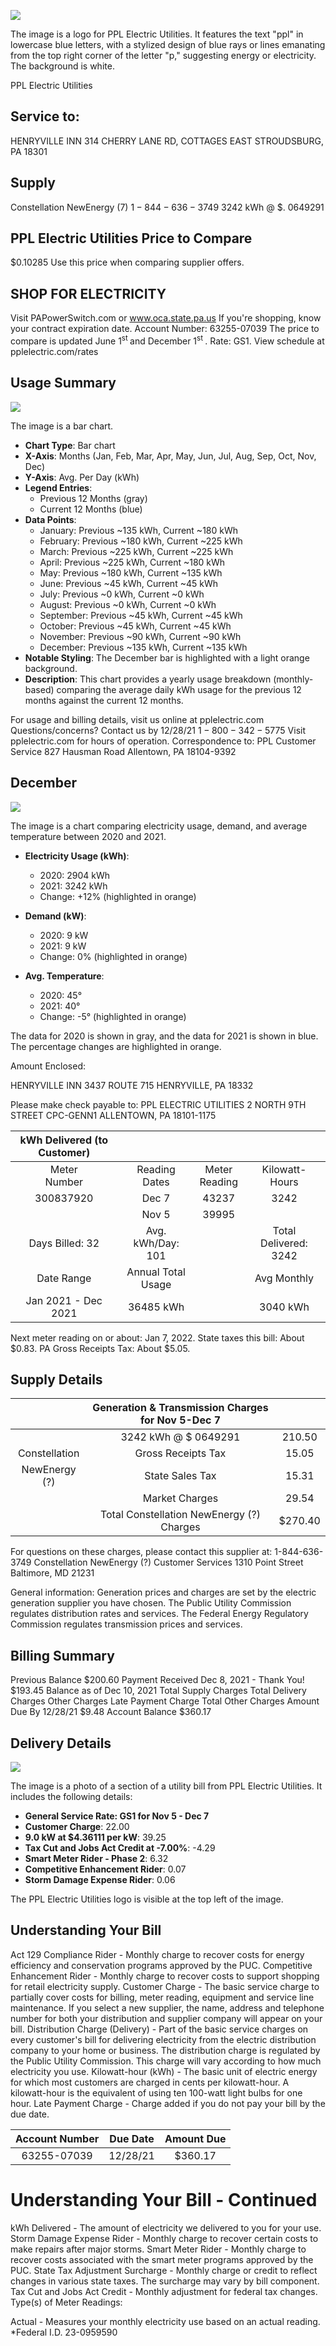 ![](images/img-0.jpeg)

The image is a logo for PPL Electric Utilities. It features the text "ppl" in lowercase blue letters, with a stylized design of blue rays or lines emanating from the top right corner of the letter "p," suggesting energy or electricity. The background is white.

PPL Electric Utilities

## Service to:

HENRYVILLE INN
314 CHERRY LANE RD, COTTAGES
EAST STROUDSBURG, PA 18301

## Supply

Constellation NewEnergy (7)
$1-844-636-3749$
3242 kWh @ \$. 0649291

## PPL Electric Utilities Price to Compare

\$0.10285 Use this price when comparing supplier offers.

## SHOP FOR ELECTRICITY

Visit PAPowerSwitch.com or www.oca.state.pa.us If you're shopping, know your contract expiration date. Account Number: 63255-07039
The price to compare is updated June $1^{\text {st }}$ and December $1^{\text {st }}$.
Rate: GS1. View schedule at pplelectric.com/rates

## Usage Summary

![](images/img-1.jpeg)

The image is a bar chart.

- **Chart Type**: Bar chart
- **X-Axis**: Months (Jan, Feb, Mar, Apr, May, Jun, Jul, Aug, Sep, Oct, Nov, Dec)
- **Y-Axis**: Avg. Per Day (kWh)
- **Legend Entries**: 
  - Previous 12 Months (gray)
  - Current 12 Months (blue)
- **Data Points**:
  - January: Previous ~135 kWh, Current ~180 kWh
  - February: Previous ~180 kWh, Current ~225 kWh
  - March: Previous ~225 kWh, Current ~225 kWh
  - April: Previous ~225 kWh, Current ~180 kWh
  - May: Previous ~180 kWh, Current ~135 kWh
  - June: Previous ~45 kWh, Current ~45 kWh
  - July: Previous ~0 kWh, Current ~0 kWh
  - August: Previous ~0 kWh, Current ~0 kWh
  - September: Previous ~45 kWh, Current ~45 kWh
  - October: Previous ~45 kWh, Current ~45 kWh
  - November: Previous ~90 kWh, Current ~90 kWh
  - December: Previous ~135 kWh, Current ~135 kWh
- **Notable Styling**: The December bar is highlighted with a light orange background.
- **Description**: This chart provides a yearly usage breakdown (monthly-based) comparing the average daily kWh usage for the previous 12 months against the current 12 months.

For usage and billing details, visit us online at pplelectric.com
Questions/concerns? Contact us by 12/28/21
$1-800-342-5775$
Visit pplelectric.com for hours of operation.
Correspondence to:
PPL Customer Service
827 Hausman Road
Allentown, PA 18104-9392

## December

![](images/img-2.jpeg)

The image is a chart comparing electricity usage, demand, and average temperature between 2020 and 2021.

- **Electricity Usage (kWh)**:
  - 2020: 2904 kWh
  - 2021: 3242 kWh
  - Change: +12% (highlighted in orange)

- **Demand (kW)**:
  - 2020: 9 kW
  - 2021: 9 kW
  - Change: 0% (highlighted in orange)

- **Avg. Temperature**:
  - 2020: 45°
  - 2021: 40°
  - Change: -5° (highlighted in orange)

The data for 2020 is shown in gray, and the data for 2021 is shown in blue. The percentage changes are highlighted in orange.

Amount Enclosed:

HENRYVILLE INN
3437 ROUTE 715
HENRYVILLE, PA 18332

Please make check payable to: PPL ELECTRIC UTILITIES
2 NORTH 9TH STREET CPC-GENN1
ALLENTOWN, PA 18101-1175

| kWh Delivered (to Customer) |  |  |  |
| :--: | :--: | :--: | :--: |
| Meter <br> Number | Reading <br> Dates | Meter <br> Reading | Kilowatt- <br> Hours |
| 300837920 | Dec 7 | 43237 | 3242 |
|  | Nov 5 | 39995 |  |
| Days Billed: 32 | Avg. kWh/Day: 101 |  | Total Delivered: 3242 |
| Date Range | Annual Total Usage |  | Avg Monthly |
| Jan 2021 - Dec 2021 | 36485 kWh |  | 3040 kWh |

Next meter reading on or about: Jan 7, 2022.
State taxes this bill: About \$0.83. PA Gross Receipts Tax: About \$5.05.

## Supply Details

|  | Generation \& Transmission Charges for Nov 5-Dec 7 |  |
| :--: | :--: | :--: |
|  | 3242 kWh @ \$ 0649291 | 210.50 |
| Constellation | Gross Receipts Tax | 15.05 |
| NewEnergy (?) | State Sales Tax | 15.31 |
|  | Market Charges | 29.54 |
|  | Total Constellation NewEnergy (?) Charges | \$270.40 |

For questions on these charges, please contact this supplier at:
1-844-636-3749
Constellation NewEnergy (?) Customer Services 1310 Point Street Baltimore, MD 21231

General information: Generation prices and charges are set by the electric generation supplier you have chosen. The Public Utility Commission regulates distribution rates and services. The Federal Energy Regulatory Commission regulates transmission prices and services.

## Billing Summary

Previous Balance
\$200.60
Payment Received Dec 8, 2021 - Thank You!
\$193.45
Balance as of Dec 10, 2021
Total Supply Charges
Total Delivery Charges
Other Charges
Late Payment Charge
Total Other Charges
Amount Due By 12/28/21
\$9.48
Account Balance
\$360.17

## Delivery Details

![](images/img-3.jpeg)

The image is a photo of a section of a utility bill from PPL Electric Utilities. It includes the following details:

- **General Service Rate: GS1 for Nov 5 - Dec 7**
- **Customer Charge**: 22.00
- **9.0 kW at $4.36111 per kW**: 39.25
- **Tax Cut and Jobs Act Credit at -7.00%**: -4.29
- **Smart Meter Rider - Phase 2**: 6.32
- **Competitive Enhancement Rider**: 0.07
- **Storm Damage Expense Rider**: 0.06

The PPL Electric Utilities logo is visible at the top left of the image.

## Understanding Your Bill

Act 129 Compliance Rider - Monthly charge to recover costs for energy efficiency and conservation programs approved by the PUC.
Competitive Enhancement Rider - Monthly charge to recover costs to support shopping for retail electricity supply.
Customer Charge - The basic service charge to partially cover costs for billing, meter reading, equipment and service line maintenance. If you select a new supplier, the name, address and telephone number for both your distribution and supplier company will appear on your bill.
Distribution Charge (Delivery) - Part of the basic service charges on every customer's bill for delivering electricity from the electric distribution company to your home or business. The distribution charge is regulated by the Public Utility Commission. This charge will vary according to how much electricity you use.
Kilowatt-hour (kWh) - The basic unit of electric energy for which most customers are charged in cents per kilowatt-hour. A kilowatt-hour is the equivalent of using ten 100-watt light bulbs for one hour.
Late Payment Charge - Charge added if you do not pay your bill by the due date.

| Account Number | Due Date | Amount Due |
| :--: | :--: | :--: |
| 63255-07039 | 12/28/21 | \$360.17 |

# Understanding Your Bill - Continued 

kWh Delivered - The amount of electricity we delivered to you for your use. Storm Damage Expense Rider - Monthly charge to recover certain costs to make repairs after major storms.
Smart Meter Rider - Monthly charge to recover costs associated with the smart meter programs approved by the PUC.
State Tax Adjustment Surcharge - Monthly charge or credit to reflect changes in various state taxes. The surcharge may vary by bill component.
Tax Cut and Jobs Act Credit - Monthly adjustment for federal tax changes. Type(s) of Meter Readings:

Actual - Measures your monthly electricity use based on an actual reading.
*Federal I.D. 23-0959590
